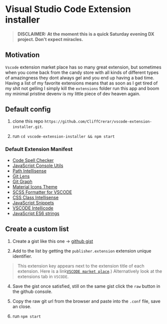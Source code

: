 # Visual Studio Code Extension installer

> #### DISCLAIMER: At the moment this is a quick Saturday evening DX project. Don't expect miracles.


## Motivation

`Vscode` extension market place has so many great extension, but sometimes when you come back from the candy store with all kinds of different types of amazingness they dont always gel and you end up having a bad time. Having a list of my favorite extensions means that as soon as I get tired of my shit not gelling I simply kill the `extensions` folder run this app and boom my minimal pristine devenv is my little piece of dev heaven again.

## Default config

1. clone this repo `https://github.com/CliffCrerar/vscode-extension-installer.git`.

2. run `cd vscode-extension-installer && npm start`

### Default Extension Manifest

* [Code Spell Checker](https://marketplace.visualstudio.com/items?itemName=streetsidesoftwarecode-spell-checker)
* [JavaScript Console Utils](https://marketplace.visualstudio.com/items?itemName=whtouche.vscode-js-console-utils)
* [Path Intellisense](https://marketplace.visualstudio.com/items?itemName=christian-kohler.path-intellisense)
* [Git Lens](https://marketplace.visualstudio.com/items?itemName=eamodio.gitlens)
* [Git Graph](https://marketplace.visualstudio.com/items?itemName=mhutchie.git-graph)
* [Material Icons Theme](https://www.google.com/search?q=pkief.material-icon-theme&rlz=1C5CHFA_enZA891ZA891&oq=pkief.material-icon-theme&aqs=chrome..69i57j0.263j0j4&sourceid=chrome&ie=UTF-8)
* [SCSS Formatter for VSCODE](https://marketplace.visualstudio.com/items?itemName=sibiraj-s.vscode-scss-formatter)
* [CSS Class Intellisense](https://github.com/Zignd/HTML-CSS-Class-Completion)
* [JavaScript Snippets](https://marketplace.visualstudio.com/items?itemName=xabikos.JavaScriptSnippets)
* [VSCODE Intellicode](https://marketplace.visualstudio.com/items?itemName=VisualStudioExptTeamvscodeintellicode)
* [JavaScript ES6 strings](https://www.google.com/search?q=zjcompt.es6-string-javascript&rlz=1C5CHFA_enZA891ZA891&oq=zjcompt.es6-string-javascript&aqs=chrome.69i57.275j0j4&sourceid=chrome&ie=UTF-8)

## Create a custom list

1. Create a gist like this one -> [github gist](https://gist.githubusercontent.com/CliffCrerar/a47b5153056820682bc3259795b94544/raw/88e07596c19f1073f4f822649dc6de33b1a6cd6e/vscode-bear-essentials.txt)

3. Add to the list by getting the `publisher.extension` extension unique identifier. 

>This extension key appears next to the extension title of each extension. Here is a link[`VSCODE market place`](https://marketplace.visualstudio.com/vscode).) Alternatively look at the extensions tab in `VSCODE`.

4. Save the gist once satisfied, still on the same gist click the `raw` button in the github console.

5. Copy the raw git url from the browser and paste into the `.conf` file, save an close.

6. run `npm start`

